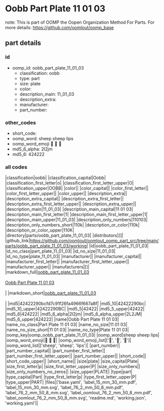 # Oobb Part Plate 11 01 03  

note: This is part of OOMP the Oopen Organization Method For Parts. For more details: https://github.com/oomlout/oomp_base

##  part details





### id
* oomp_id: oobb_part_plate_11_01_03
  * classification: oobb
  * type: part
  * size: plate
  * color: 
  * description_main: 11_01_03
  * description_extra: 
  * manufacturer: 
  * part_number: 

### other_codes
* short_code: 
* oomp_word: sheep sheep lips
* oomp_word_emoji :sheep: :sheep: :lips:
* md5_6_alpha: 2l2jm
* md5_6: 424222

### all codes 
|classification|oobb|
|classification_capital|Oobb|
|classification_first_letter|o|
|classification_first_letter_upper|O|
|classification_upper|OOBB|
|color||
|color_capital||
|color_first_letter||
|color_first_letter_upper||
|color_upper||
|description_extra||
|description_extra_capital||
|description_extra_first_letter||
|description_extra_first_letter_upper||
|description_extra_upper||
|description_main|11_01_03|
|description_main_capital|11 01 03|
|description_main_first_letter|1|
|description_main_first_letter_upper|1|
|description_main_upper|11_01_03|
|description_only_numbers|110103|
|description_only_numbers_short|110k|
|description_or_color|110k|
|description_or_color_upper|110K|
|directory|parts/oobb_part_plate_11_01_03|
|distributors|[]|
|github_link|https://github.com/oomlout/oomlout_oomp_part_src/tree/main/parts/oobb_part_plate_11_01_03/working|
|id|oobb_part_plate_11_01_03|
|id_no_class|part_plate_11_01_03|
|id_no_size|11_01_03|
|id_no_type|plate_11_01_03|
|manufacturer||
|manufacturer_capital||
|manufacturer_first_letter||
|manufacturer_first_letter_upper||
|manufacturer_upper||
|manufacturers|[]|
|markdown_full|[oobb_part_plate_11_01_03](https://github.com/oomlout/oomlout_oomp_part_src/tree/main/parts/oobb_part_plate_11_01_03/working)<br>[](https://github.com/oomlout/oomlout_oomp_part_src/tree/main/parts/oobb_part_plate_11_01_03/working)<br>[Oobb Part Plate 11 01 03](https://github.com/oomlout/oomlout_oomp_part_src/tree/main/parts/oobb_part_plate_11_01_03/working)<br><br>|
|markdown_short|[oobb_part_plate_11_01_03](https://github.com/oomlout/oomlout_oomp_part_src/tree/main/parts/oobb_part_plate_11_01_03/working)<br><br>|
|md5|42422290bcfd7c91f26fa4966f667a8f|
|md5_10|42422290bc|
|md5_10_upper|42422290BC|
|md5_5|42422|
|md5_5_upper|42422|
|md5_6|424222|
|md5_6_alpha|2l2jm|
|md5_6_alpha_upper|2L2JM|
|md5_6_upper|424222|
|name|Oobb Part Plate 11 01 03|
|name_no_class|Part Plate 11 01 03|
|name_no_size|11 01 03|
|name_no_size_short|11 01 03|
|name_no_type|Plate 11 01 03|
|oomp_key|oomp_oobb_part_plate_11_01_03|
|oomp_word|sheep sheep lips|
|oomp_word_emoji|:sheep: :sheep: :lips:|
|oomp_word_emoji_list|[':sheep:', ':sheep:', ':lips:']|
|oomp_word_list|['sheep', 'sheep', 'lips']|
|part_number||
|part_number_capital||
|part_number_first_letter||
|part_number_first_letter_upper||
|part_number_upper||
|short_code||
|short_code_upper||
|short_name||
|size|plate|
|size_capital|Plate|
|size_first_letter|p|
|size_first_letter_upper|P|
|size_only_numbers||
|size_only_numbers_no_zeros||
|size_upper|PLATE|
|type|part|
|type_capital|Part|
|type_first_letter|p|
|type_first_letter_upper|P|
|type_upper|PART|
|files|['base.yaml', 'label_15_mm_30_mm.pdf', 'label_15_mm_30_mm.svg', 'label_76_2_mm_50_8_mm.pdf', 'label_76_2_mm_50_8_mm.svg', 'label_oomlout_76_2_mm_50_8_mm.pdf', 'label_oomlout_76_2_mm_50_8_mm.svg', 'readme.md', 'working.json', 'working.yaml']|
